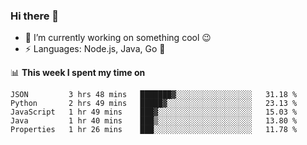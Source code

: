 ### Hi there 👋

<!--
**nodejh/nodejh** is a ✨ _special_ ✨ repository because its `README.md` (this file) appears on your GitHub profile.

Here are some ideas to get you started:

- 🔭 I’m currently working on ...
- 🌱 I’m currently learning ...
- 👯 I’m looking to collaborate on ...
- 🤔 I’m looking for help with ...
- 💬 Ask me about ...
- 📫 How to reach me: ...
- 😄 Pronouns: ...
- ⚡ Fun fact: ...
-->

- 🔭 I’m currently working on something cool :wink:
- ⚡ Languages: Node.js, Java, Go :thought_balloon:

📊 **This week I spent my time on**

<!--START_SECTION:waka-->
```text
JSON         3 hrs 48 mins   ███████▓░░░░░░░░░░░░░░░░░   31.18 % 
Python       2 hrs 49 mins   █████▓░░░░░░░░░░░░░░░░░░░   23.13 % 
JavaScript   1 hr 49 mins    ███▓░░░░░░░░░░░░░░░░░░░░░   15.03 % 
Java         1 hr 40 mins    ███▒░░░░░░░░░░░░░░░░░░░░░   13.80 % 
Properties   1 hr 26 mins    ███░░░░░░░░░░░░░░░░░░░░░░   11.78 % 
```
<!--END_SECTION:waka-->


<!--
:traffic_light: **Visitors**

![visitors](https://visitor-badge.glitch.me/badge?page_id=nodejh.nodejh)
-->
